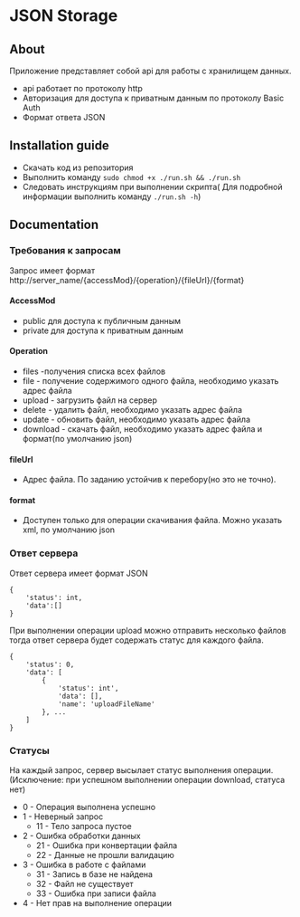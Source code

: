 # JSON Storage

## About

Приложение представляет собой api для работы с хранилищем данных.

* api работает по протоколу http
* Авторизация для доступа к приватным данным по протоколу Basic Auth
* Формат ответа JSON

## Installation guide
* Скачать код из репозитория
* Выполнить команду 
```sudo chmod +x ./run.sh && ./run.sh```
* Следовать инструкциям при выполнении скрипта( Для подробной информации выполнить команду `./run.sh -h`)

## Documentation

### Требования к запросам

Запрос имеет формат
http://server_name/{accessMod}/{operation}/{fileUrl}/{format}

#### AccessMod
* public для доступа к публичным данным
* private для доступа к приватным данным

#### Operation
* files  -получения списка всех файлов
* file   - получение содержимого одного файла, необходимо указать адрес файла
* upload - загрузить файл на сервер
* delete - удалить файл, необходимо указать адрес файла
* update - обновить файл, необходимо указать адрес файла
* download - скачать файл, необходимо указать адрес файла и формат(по умолчанию json)
#### fileUrl
* Адрес файла. По заданию устойчив к перебору(но это не точно).
#### format 
* Доступен только для операции скачивания файла. Можно указать xml, по умолчанию json

### Ответ сервера

Ответ сервера имеет формат JSON
```
{
	'status': int,
	'data':[]
}
```

При выполнении операции upload можно отправить несколько файлов тогда ответ сервера будет содержать статус для каждого файла.
```
{
	'status': 0,
	'data': [
		{   
			'status': int',
			'data': [],
			'name': 'uploadFileName'
		}, ...
	]
}
```

### Статусы
На каждый запрос, сервер высылает статус выполнения операции. (Исключение: при успешном выполнении операции download, статуса нет)

* 0 - Операция выполнена успешно
* 1 - Неверный запрос
  - 11 - Тело запроса пустое
* 2 - Ошибка обработки данных
  - 21 - Ошибка при конвертации файла
  - 22 - Данные не прошли валидацию
* 3 - Ошибка в работе с файлами
  - 31 - Запись в базе не найдена
  - 32 - Файл не существует
  - 33 - Ошибка при записи файла
* 4 - Нет прав на выполнение операции
